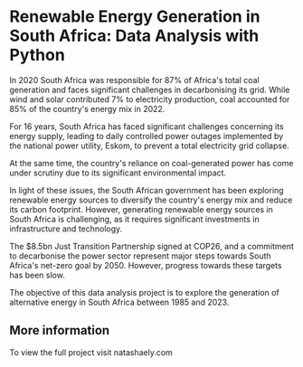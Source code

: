 # Renewable Energy Generation in South Africa: Data Analysis with Python

In 2020 South Africa was responsible for 87% of Africa's total coal generation and faces significant challenges in decarbonising its grid. While wind and solar contributed 7% to electricity production, coal accounted for 85% of the country's energy mix in 2022.

For 16 years, South Africa has faced significant challenges concerning its energy supply, leading to daily controlled power outages implemented by the national power utility, Eskom, to prevent a total electricity grid collapse.

At the same time, the country's reliance on coal-generated power has come under scrutiny due to its significant environmental impact.

In light of these issues, the South African government has been exploring renewable energy sources to diversify the country's energy mix and reduce its carbon footprint. However, generating renewable energy sources in South Africa is challenging, as it requires significant investments in infrastructure and technology.

The $8.5bn Just Transition Partnership signed at COP26, and a commitment to decarbonise the power sector represent major steps towards South Africa's net-zero goal by 2050. However, progress towards these targets has been slow.

The objective of this data analysis project is to explore the generation of alternative energy in South Africa between 1985 and 2023. 

## More information 
To view the full project visit natashaely.com 
